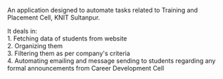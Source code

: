 An application designed to automate tasks related to Training and Placement Cell, KNIT Sultanpur. 

It deals in:</br>
      1. Fetching data of students from website <a href = "knit.ac.in"></a> </br>
      2. Organizing them </br>
      3. Filtering them as per company's criteria </br>
      4. Automating emailing and message sending to students regarding any formal announcements from Career Development Cell  </br>      
